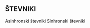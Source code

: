 ŠTEVNIKI 
--------------------------------------------------------------------------------
Asinhronski števniki 
Sinhronski števniki 

